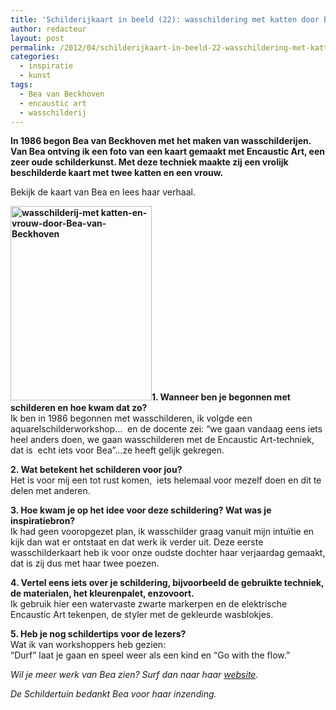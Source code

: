 ```yaml
---
title: 'Schilderijkaart in beeld (22): wasschildering met katten door Bea van Beckhoven'
author: redacteur
layout: post
permalink: /2012/04/schilderijkaart-in-beeld-22-wasschildering-met-katten-door-bea-van-beckhoven/
categories:
  - inspiratie
  - kunst
tags:
  - Bea van Beckhoven
  - encaustic art
  - wasschilderij
---
```

**In 1986 begon Bea van Beckhoven met het maken van wasschilderijen. Van Bea ontving ik een foto van een kaart gemaakt met Encaustic Art, een zeer oude schilderkunst. Met deze techniek maakte zij een vrolijk beschilderde kaart met twee katten en een vrouw.**

Bekijk de kaart van Bea en lees haar verhaal.

**[<img class="aligncenter size-full wp-image-2493" title="wasschilderij-met katten-en-vrouw-door-Bea-van-Beckhoven" src="http://www.schildertuin.nl/wordpress/wp-content/uploads/2012/03/schilderij-van-Bea-van-Beckhoven.jpg" alt="wasschilderij-met katten-en-vrouw-door-Bea-van-Beckhoven" width="226" height="311" />][1]1. Wanneer ben je begonnen met schilderen en hoe kwam dat zo?**  
Ik ben in 1986 begonnen met wasschilderen, ik volgde een aquarelschilderworkshop&#8230;  en de docente zei: &#8220;we gaan vandaag eens iets heel anders doen, we gaan wasschilderen met de Encaustic Art-techniek, dat is  echt iets voor Bea&#8221;&#8230;ze heeft gelijk gekregen.

**2. Wat betekent het schilderen voor jou?**  
Het is voor mij een tot rust komen,  iets helemaal voor mezelf doen en dit te delen met anderen.

**3. Hoe kwam je op het idee voor deze schildering? Wat was je inspiratiebron?**  
Ik had geen vooropgezet plan, ik wasschilder graag vanuit mijn intuïtie en kijk dan wat er ontstaat en dat werk ik verder uit. Deze eerste wasschilderkaart heb ik voor onze oudste dochter haar verjaardag gemaakt, dat is zij dus met haar twee poezen.

**4. Vertel eens iets over je schildering, bijvoorbeeld de gebruikte techniek, de materialen, het kleurenpalet, enzovoort.**  
Ik gebruik hier een watervaste zwarte markerpen en de elektrische Encaustic Art tekenpen, de styler met de gekleurde wasblokjes.

**5. Heb je nog schildertips voor de lezers?**  
Wat ik van workshoppers heb gezien:  
&#8220;Durf&#8221; laat je gaan en speel weer als een kind en &#8220;Go with the flow.&#8221;

*Wil je meer werk van Bea zien? Surf dan naar haar <a title="Bekijk het werk van Bea van Beckhoven" href="http://www.beavanbeckhoven.nl/" target="_blank">website</a>.*

*De Schildertuin bedankt Bea voor haar inzending.*

 [1]: http://www.schildertuin.nl/wordpress/wp-content/uploads/2012/03/schilderij-van-Bea-van-Beckhoven.jpg